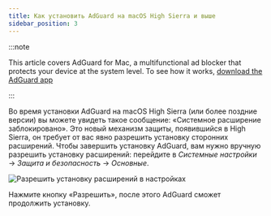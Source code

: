```yaml
---
title: Как установить AdGuard на macOS High Sierra и выше
sidebar_position: 3
---
```


:::note

This article covers AdGuard for Mac, a multifunctional ad blocker that protects your device at the system level. To see how it works, [download the AdGuard app](https://adguard.com/download.html?auto=true)

:::

Во время установки AdGuard на macOS High Sierra (или более поздние версии) вы можете увидеть такое сообщение: «Системное расширение заблокировано». Это новый механизм защиты, появившийся в High Sierra, он требует от вас явно разрешить установку сторонних расширений. Чтобы завершить установку AdGuard, вам нужно вручную разрешить установку расширений: перейдите в *Системные настройки* → *Защита и безопасность* → *Основные*.

![Разрешить установку расширений в настройках](https://cdn.adtidy.org/public/Adguard/kb/PicturesEN/highsierra.png)

Нажмите кнопку «Разрешить», после этого AdGuard сможет продолжить установку.
